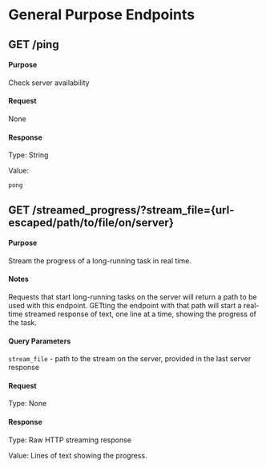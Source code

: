 # General Purpose Endpoints

<!-- ------------------------- -->
<a id="get_ping"></a>
## GET /ping

#### Purpose
Check server availability

#### Request
None

#### Response
Type: String

Value: 
```
pong
```

<!-- ------------------------- -->
<a id="get_streamed_progress"></a>
## GET /streamed_progress/?stream_file={url-escaped/path/to/file/on/server}

#### Purpose
Stream the progress of a long-running task in real time.

#### Notes
Requests that start long-running tasks on the server will return a path to be used with this endpoint. GETting the endpoint with that path will start a real-time streamed response of text, one line at a time, showing the progress of the task.

#### Query Parameters
`stream_file` - path to the stream on the server, provided in the last server response

#### Request
Type: None

#### Response
Type: Raw HTTP streaming response

Value: Lines of text showing the progress.

